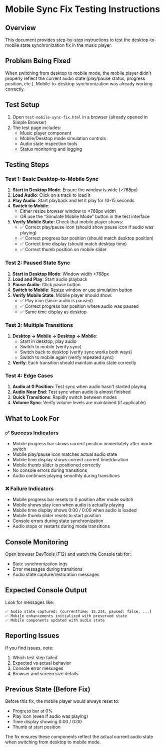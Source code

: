# Mobile Sync Fix Testing Instructions

## Overview
This document provides step-by-step instructions to test the desktop-to-mobile state synchronization fix in the music player.

## Problem Being Fixed
When switching from desktop to mobile mode, the mobile player didn't properly reflect the current audio state (play/pause status, progress position, etc.). Mobile-to-desktop synchronization was already working correctly.

## Test Setup
1. Open `test-mobile-sync-fix.html` in a browser (already opened in Simple Browser)
2. The test page includes:
   - Music player component
   - Mobile/Desktop mode simulation controls
   - Audio state inspection tools
   - Status monitoring and logging

## Testing Steps

### Test 1: Basic Desktop-to-Mobile Sync
1. **Start in Desktop Mode**: Ensure the window is wide (>768px)
2. **Load Audio**: Click on a track to load it
3. **Play Audio**: Start playback and let it play for 10-15 seconds
4. **Switch to Mobile**: 
   - Either resize browser window to <768px width
   - OR use the "Simulate Mobile Mode" button in the test interface
5. **Verify Mobile State**: Check that mobile player shows:
   - ✅ Correct play/pause icon (should show pause icon if audio was playing)
   - ✅ Correct progress bar position (should match desktop position)
   - ✅ Correct time display (should match desktop time)
   - ✅ Correct thumb position on mobile slider

### Test 2: Paused State Sync
1. **Start in Desktop Mode**: Window width >768px
2. **Load and Play**: Start audio playback
3. **Pause Audio**: Click pause button
4. **Switch to Mobile**: Resize window or use simulation button
5. **Verify Mobile State**: Mobile player should show:
   - ✅ Play icon (since audio is paused)
   - ✅ Correct progress bar position where audio was paused
   - ✅ Same time display as desktop

### Test 3: Multiple Transitions
1. **Desktop → Mobile → Desktop → Mobile**: 
   - Start in desktop, play audio
   - Switch to mobile (verify sync)
   - Switch back to desktop (verify sync works both ways)
   - Switch to mobile again (verify repeated sync)
2. **Verify**: Each transition should maintain audio state correctly

### Test 4: Edge Cases
1. **Audio at 0 Position**: Test sync when audio hasn't started playing
2. **Audio Near End**: Test sync when audio is almost finished
3. **Quick Transitions**: Rapidly switch between modes
4. **Volume Sync**: Verify volume levels are maintained (if applicable)

## What to Look For

### ✅ Success Indicators
- Mobile progress bar shows correct position immediately after mode switch
- Mobile play/pause icon matches actual audio state
- Mobile time display shows correct current time/duration
- Mobile thumb slider is positioned correctly
- No console errors during transitions
- Audio continues playing smoothly during transitions

### ❌ Failure Indicators
- Mobile progress bar resets to 0 position after mode switch
- Mobile shows play icon when audio is actually playing
- Mobile time display shows 0:00 / 0:00 when audio is loaded
- Mobile thumb slider resets to start position
- Console errors during state synchronization
- Audio stops or restarts during mode transitions

## Console Monitoring
Open browser DevTools (F12) and watch the Console tab for:
- State synchronization logs
- Error messages during transitions
- Audio state capture/restoration messages

## Expected Console Output
Look for messages like:
```
✅ Audio state captured: {currentTime: 15.234, paused: false, ...}
✅ Mobile enhancements initialized with preserved state
✅ Mobile components updated with audio state
```

## Reporting Issues
If you find issues, note:
1. Which test step failed
2. Expected vs actual behavior
3. Console error messages
4. Browser and screen size details

## Previous State (Before Fix)
Before this fix, the mobile player would always reset to:
- Progress bar at 0%
- Play icon (even if audio was playing)
- Time display showing 0:00 / 0:00
- Thumb at start position

The fix ensures these components reflect the actual current audio state when switching from desktop to mobile mode.
